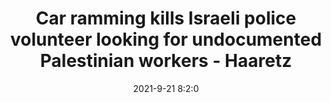 ---
"title": "Car ramming kills Israeli police volunteer looking for undocumented Palestinian workers - Haaretz"
"date": "2021-9-21 8:2:0"
"feed_name": "GOOGLENEWSCONSTRUCTION"
"feed_website": "https://news.google.com/search?q=construction%2Bincident&hl=en-US&gl=US&ceid=US:en"
"feed_rss": "https://news.google.com/rss/search?q=construction%2Bincident&hl=en-US&gl=US&ceid=US:en"
"link": "https://www.haaretz.com/israel-news/.premium-police-officer-in-critical-condition-after-being-hit-by-a-car-in-northern-israel-1.10227909"
"file": "_posts/2021-1-1-fa5829d52bbeaa0c98c3b4076565187b0d561d69.md"
"accident": "1"
"drilling": "0"
"dead": "1"
"injured": "0"
"where": "construction site"
---